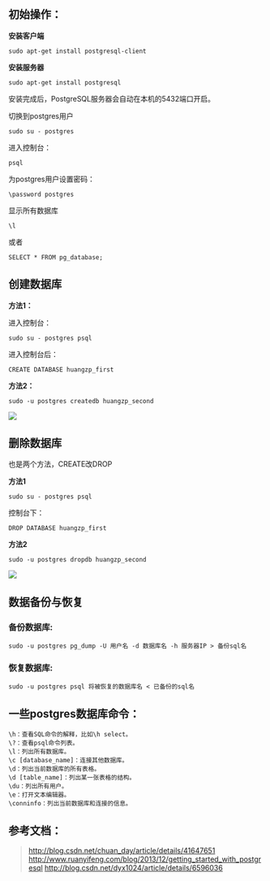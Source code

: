 ## 初始操作：

**安装客户端**
	
	sudo apt-get install postgresql-client

**安装服务器**

	sudo apt-get install postgresql

安装完成后，PostgreSQL服务器会自动在本机的5432端口开启。

切换到postgres用户

	sudo su - postgres

进入控制台：

	psql

为postgres用户设置密码：
	
	\password postgres

显示所有数据库

	\l

或者

	SELECT * FROM pg_database;

## 创建数据库
**方法1：**

进入控制台：

	sudo su - postgres psql

进入控制台后：

	CREATE DATABASE huangzp_first

**方法2：**

	sudo -u postgres createdb huangzp_second
	
![](http://oumkbl9du.bkt.clouddn.com/2018-02-05-8ilrm-2018-02-05_16-34-49.png)

## 删除数据库
也是两个方法，CREATE改DROP

**方法1**

	sudo su - postgres psql
控制台下：

	DROP DATABASE huangzp_first
	
**方法2**
	
	sudo -u postgres dropdb huangzp_second

![](http://oumkbl9du.bkt.clouddn.com/2018-02-05-nVlqb-2018-02-05_16-37-03.png)

## 数据备份与恢复
### 备份数据库:

	sudo -u postgres pg_dump -U 用户名 -d 数据库名 -h 服务器IP > 备份sql名
	
### 恢复数据库:

	sudo -u postgres psql 将被恢复的数据库名 < 已备份的sql名
	
	
## 一些postgres数据库命令：

	\h：查看SQL命令的解释，比如\h select。
	\?：查看psql命令列表。
	\l：列出所有数据库。
	\c [database_name]：连接其他数据库。
	\d：列出当前数据库的所有表格。
	\d [table_name]：列出某一张表格的结构。
	\du：列出所有用户。
	\e：打开文本编辑器。
	\conninfo：列出当前数据库和连接的信息。
	
## 参考文档：

> http://blog.csdn.net/chuan_day/article/details/41647651
http://www.ruanyifeng.com/blog/2013/12/getting_started_with_postgresql
http://blog.csdn.net/dyx1024/article/details/6596036